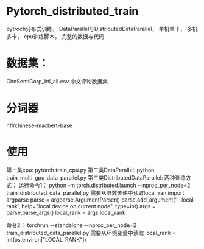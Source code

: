 # Pytorch_distributed_train
pytroch分布式训练， DataParallel与DistributedDataParallel， 单机单卡， 多机多卡， cpu训练脚本， 完整的数据与代码

# 数据集：
ChnSentiCorp_htl_all.csv 中文评论数据集

# 分词器
hfl/chinese-macbert-base

# 使用
第一类cpu: pytorch train_cpu.py
第二类DataParallel: python train_multi_gpu_data_parallel.py
第三类DistributedDataParallel: 
两种训练方式：
运行命令1：
python -m torch.distributed.launch --nproc_per_node=2 train_distributed_data_parallel.py
需要从参数传递中读取local_ran
import argparse
parse = argparse.ArgumentParser()
parse.add_argument('--local-rank', help="local device on current node", type=int)
args = parse.parse_args()
local_rank = args.local_rank

命令2：
torchrun --standalone --nproc_per_node=2 train_distributed_data_parallel.py
需要从环境变量中读取
local_rank = int(os.environ["LOCAL_RANK"])

